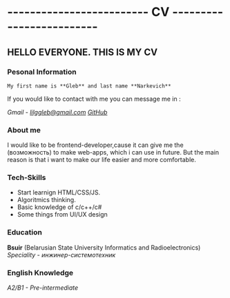 # ------------------------- CV  -------------------------

##                                    HELLO EVERYONE. THIS IS MY CV

### Pesonal Information

    My first name is **Gleb** and last name **Narkevich** 
If you would like to contact with me you can message me in :

*Gmail - lilggleb@gmail.com*
*[GitHub](https://github.com/usergleb)*


### About me

I would like to be frontend-developer,cause it can give me the (возможность) to make web-apps,
which i can use in future. But the main reason is that i want to make our life easier and more comfortable.

### Tech-Skills 

* Start learnign HTML/CSS/JS.
* Algoritmics thinking. 
* Basic knowledge of c/c++/c#
* Some things from UI/UX design

### Education 

**Bsuir** (Belarusian State University Informatics and Radioelectronics)
*Speciality - инжинер-системотехник*

### English Knowledge

*A2/B1 - Pre-intermediate* 